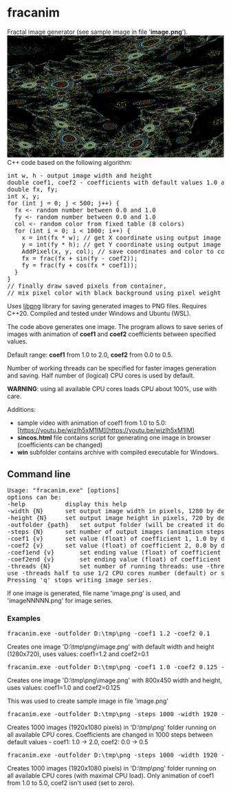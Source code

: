 # fracanim
Fractal image generator (see sample image in file '**image.png**').
![image](image.png)
C++ code based on the following algorithm:
<pre>
int w, h - output image width and height 
double coef1, coef2 - coefficients with default values 1.0 and 0.0
double fx, fy;
int x, y;
for (int j = 0; j < 500; j++) {
  fx <- random number between 0.0 and 1.0
  fy <- random number between 0.0 and 1.0
  col <- random color from fixed table (8 colors)
  for (int i = 0; i < 1000; i++) {
    x = int(fx * w); // get X coordinate using output image width
    y = int(fy * h); // get Y coordinate using output image height
    AddPixel(x, y, col); // save coordinates and color to container, increase color weight  
    fx = frac(fx + sin(fy - coef2));
    fy = frac(fy + cos(fx * coef1));
  }
}
// finally draw saved pixels from container,
// mix pixel color with black background using pixel weight
</pre>
Uses [libpng](https://github.com/libpng/libpng/tree/main "libpng") library for saving generated images to PNG files. Requires C++20. Compiled and tested under Windows and Ubuntu (WSL).

The code above generates one image. The program allows to save series of images with animation of **coef1** and **coef2** coefficients between specified values.

Default range: **coef1** from 1.0 to 2.0, **coef2** from 0.0 to 0.5.

Number of working threads can be specified for faster images generation and saving. Half number of (logical) CPU cores is used by default.

**WARNING**: using all available CPU cores loads CPU about 100%, use with care.

Additions:

- sample video with animation of coef1 from 1.0 to 5.0: [https://youtu.be/wizIh5xM1IM](https://youtu.be/wizIh5xM1IM)
- **sincos.html** file contains script for generating one image in browser (coefficients can be changed)
- **win** subfolder contains archive with compiled executable for Windows. 

## Command line
<pre>
Usage: "fracanim.exe" [options]
options can be:
-help			display this help
-width {N}		set output image width in pixels, 1280 by default
-height {N}		set output image height in pixels, 720 by default
-outfolder {path}	set output folder (will be created it doesn't exist) for saving image files
-steps {N}		set number of output images (animation steps), 1 by default
-coef1 {v}		set value (float) of coefficient 1, 1.0 by default
-coef2 {v}		set value (float) of coefficient 2, 0.0 by default
-coef1end {v}		set ending value (float) of coefficient 1, 2.0 by default
-coef2end {v}		set ending value (float) of coefficient 2, 0.5 by default
-threads {N}		set number of running threads: use -threads max to use CPU cores number,
use -threads half to use 1/2 CPU cores number (default) or specify a number, e.g. -threads 4
Pressing 'q' stops writing image series.
</pre>
If one image is generated, file name 'image.png' is used, and 'imageNNNNN.png' for image series.
### Examples
<pre>
fracanim.exe -outfolder D:\tmp\png -coef1 1.2 -coef2 0.1
</pre>
Creates one image 'D:\tmp\png\image.png' with default width and height (1280x720), uses values: coef1=1.2 and coef2=0.1
<pre>
fracanim.exe -outfolder D:\tmp\png -coef1 1.0 -coef2 0.125 -width 800 -height 450
</pre>
Creates one image 'D:\tmp\png\image.png' with 800x450 width and height, uses values: coef1=1.0 and coef2=0.125

This was used to create sample image in file 'image.png' 
<pre>
fracanim.exe -outfolder D:\tmp\png -steps 1000 -width 1920 -height 1080
</pre>
Creates 1000 images (1920x1080 pixels) in 'D:\tmp\png' folder running on all available CPU cores. Coefficients are changed in 1000 steps between default values - coef1: 1.0 -> 2.0, coef2: 0.0 -> 0.5
<pre>
fracanim.exe -outfolder D:\tmp\png -steps 1000 -width 1920 -height 1080 -coef1 1.0 -coef1end 5.0 -coef2 0 -coef2end 0 -threads max
</pre>
Creates 1000 images (1920x1080 pixels) in 'D:\tmp\png' folder running on all available CPU cores (with maximal CPU load). Only animation of coef1 from 1.0 to 5.0, coef2 isn't used (set to zero).
